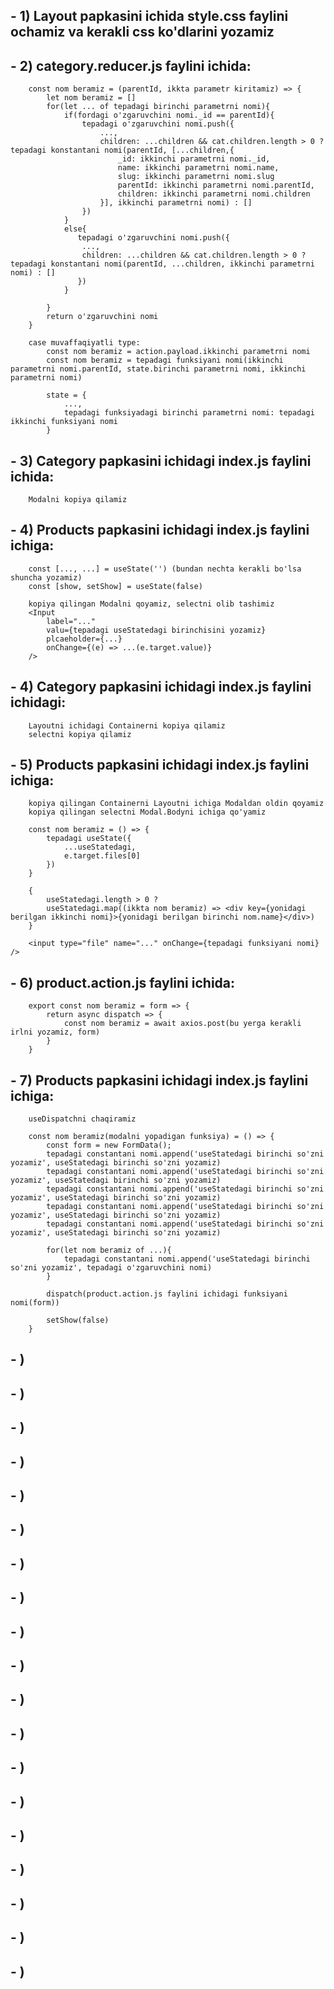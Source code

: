 ## - 1) Layout papkasini ichida style.css faylini ochamiz va kerakli css ko'dlarini yozamiz
## - 2) category.reducer.js faylini ichida:
        const nom beramiz = (parentId, ikkta parametr kiritamiz) => {
            let nom beramiz = []
            for(let ... of tepadagi birinchi parametrni nomi){
                if(fordagi o'zgaruvchini nomi._id == parentId){
                    tepadagi o'zgaruvchini nomi.push({
                        ...,
                        children: ...children && cat.children.length > 0 ? tepadagi konstantani nomi(parentId, [...children,{
                            _id: ikkinchi parametrni nomi._id,
                            name: ikkinchi parametrni nomi.name,
                            slug: ikkinchi parametrni nomi.slug
                            parentId: ikkinchi parametrni nomi.parentId,
                            children: ikkinchi parametrni nomi.children
                        }], ikkinchi parametrni nomi) : []
                    }) 
                }
                else{
                   tepadagi o'zgaruvchini nomi.push({
                    ...,
                    children: ...children && cat.children.length > 0 ? tepadagi konstantani nomi(parentId, ...children, ikkinchi parametrni nomi) : []
                   }) 
                }
                
            }
            return o'zgaruvchini nomi
        }

        case muvaffaqiyatli type:
            const nom beramiz = action.payload.ikkinchi parametrni nomi 
            const nom beramiz = tepadagi funksiyani nomi(ikkinchi parametrni nomi.parentId, state.birinchi parametrni nomi, ikkinchi parametrni nomi)

            state = {
                ...,
                tepadagi funksiyadagi birinchi parametrni nomi: tepadagi ikkinchi funksiyani nomi 
            }
## - 3) Category papkasini ichidagi index.js faylini ichida:
        Modalni kopiya qilamiz
## - 4) Products papkasini ichidagi index.js faylini ichiga:
        const [..., ...] = useState('') (bundan nechta kerakli bo'lsa shuncha yozamiz) 
        const [show, setShow] = useState(false)

        kopiya qilingan Modalni qoyamiz, selectni olib tashimiz
        <Input
            label="..."
            valu={tepadagi useStatedagi birinchisini yozamiz}
            plcaeholder={...}
            onChange={(e) => ...(e.target.value)}
        />
## - 4) Category papkasini ichidagi index.js faylini ichidagi:
        Layoutni ichidagi Containerni kopiya qilamiz
        selectni kopiya qilamiz
## - 5) Products papkasini ichidagi index.js faylini ichiga:
        kopiya qilingan Containerni Layoutni ichiga Modaldan oldin qoyamiz
        kopiya qilingan selectni Modal.Bodyni ichiga qo'yamiz

        const nom beramiz = () => {
            tepadagi useState({
                ...useStatedagi,
                e.target.files[0]
            })
        }

        {
            useStatedagi.length > 0 ?
            useStatedagi.map((ikkta nom beramiz) => <div key={yonidagi berilgan ikkinchi nomi}>{yonidagi berilgan birinchi nom.name}</div>)
        }

        <input type="file" name="..." onChange={tepadagi funksiyani nomi} />
## - 6) product.action.js faylini ichida:
        export const nom beramiz = form => {
            return async dispatch => {
                const nom beramiz = await axios.post(bu yerga kerakli irlni yozamiz, form)
            }
        }
## - 7) Products papkasini ichidagi index.js faylini ichiga:
        useDispatchni chaqiramiz

        const nom beramiz(modalni yopadigan funksiya) = () => {
            const form = new FormData();
            tepadagi constantani nomi.append('useStatedagi birinchi so'zni yozamiz', useStatedagi birinchi so'zni yozamiz)
            tepadagi constantani nomi.append('useStatedagi birinchi so'zni yozamiz', useStatedagi birinchi so'zni yozamiz)
            tepadagi constantani nomi.append('useStatedagi birinchi so'zni yozamiz', useStatedagi birinchi so'zni yozamiz)
            tepadagi constantani nomi.append('useStatedagi birinchi so'zni yozamiz', useStatedagi birinchi so'zni yozamiz)
            tepadagi constantani nomi.append('useStatedagi birinchi so'zni yozamiz', useStatedagi birinchi so'zni yozamiz)

            for(let nom beramiz of ...){
                tepadagi constantani nomi.append('useStatedagi birinchi so'zni yozamiz', tepadagi o'zgaruvchini nomi)
            }

            dispatch(product.action.js faylini ichidagi funksiyani nomi(form))
            
            setShow(false)
        }
## - )
## - )
## - )
## - )
## - )
## - )
## - )
## - )
## - )
## - )
## - )
## - )
## - )
## - )
## - )
## - )
## - )
## - )
## - )